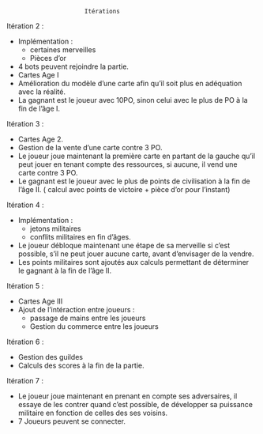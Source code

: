 						  Itérations

Itération 2 :
- Implémentation :
	- certaines merveilles
	- Pièces d’or
- 4  bots peuvent rejoindre la partie.
-  Cartes Age I
- Amélioration du modèle d’une carte afin qu’il soit plus en adéquation avec la réalité.
 - La gagnant est le joueur avec 10PO, sinon celui avec le plus de PO à la fin de l’âge I.

Itération 3 :
- Cartes Age 2.
- Gestion de la vente d’une carte contre 3 PO.
- Le joueur joue maintenant la première carte en partant de la gauche qu’il peut jouer en tenant compte des ressources, si aucune, il vend une carte contre 3 PO.
- Le gagnant est le joueur avec le plus de points de civilisation à la fin de l’âge II. ( calcul avec points de victoire + pièce d’or pour l’instant)

Itération 4 :
- Implémentation :
	- jetons militaires
	- conflits militaires en fin d’âges.
- Le joueur débloque maintenant une étape de sa merveille si c’est possible, s’il ne peut jouer aucune carte, avant d’envisager de la vendre.
- Les points militaires sont ajoutés aux calculs permettant de déterminer le gagnant à la fin de l’âge II.

Itération 5 :
- Cartes Age III
- Ajout de l’intéraction entre joueurs :
	- passage de mains entre les joueurs
	- Gestion du commerce entre les joueurs

Itération 6 :
- Gestion des guildes
- Calculs des scores  à la fin de la partie.

Itération 7 :
- Le joueur joue maintenant en prenant en compte ses adversaires, il essaye de les contrer quand c’est possible, de développer sa puissance militaire en fonction de celles des ses voisins.
- 7 Joueurs peuvent se connecter.

